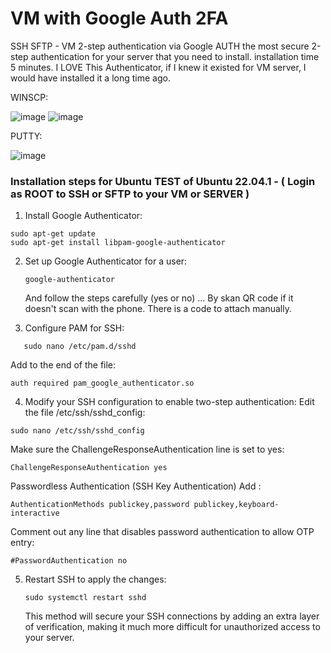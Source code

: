 # VM with Google Auth 2FA
SSH SFTP - VM 2-step authentication via Google AUTH the most secure 2-step authentication for your server that you need to install. installation time 5 minutes.
I LOVE This Authenticator, if I knew it existed for VM server, I would have installed it a long time ago.

WINSCP:

![image](https://github.com/user-attachments/assets/6efa55e6-01b0-4872-b461-fe2c9a2ff2cf)
![image](https://github.com/user-attachments/assets/a7f8a4da-0e9d-4735-b95e-76048c292690)


PUTTY:

![image](https://github.com/user-attachments/assets/7101bcd9-7972-4802-a9d8-a5cc91e01ca3)




### Installation steps for Ubuntu TEST of Ubuntu 22.04.1 - ( Login as ROOT to SSH or SFTP to your VM or SERVER )

1. Install Google Authenticator:

```
sudo apt-get update
sudo apt-get install libpam-google-authenticator
```

2. Set up Google Authenticator for a user:

   ```
   google-authenticator
   ```
   And follow the steps carefully (yes or no) ... By skan QR code if it doesn't scan with the phone. There is a code to attach manually.


3. Configure PAM for SSH:
```
   sudo nano /etc/pam.d/sshd
```
Add to the end of the file:
```
auth required pam_google_authenticator.so

```

4. Modify your SSH configuration to enable two-step authentication:
 Edit the file /etc/ssh/sshd_config:
```
sudo nano /etc/ssh/sshd_config

```
Make sure the ChallengeResponseAuthentication line is set to yes:
```
ChallengeResponseAuthentication yes

```

Passwordless Authentication (SSH Key Authentication) Add :
```
AuthenticationMethods publickey,password publickey,keyboard-interactive
```

Comment out any line that disables password authentication to allow OTP entry:
```
#PasswordAuthentication no

```

5. Restart SSH to apply the changes:
   ```
   sudo systemctl restart sshd

   ```





   This method will secure your SSH connections by adding an extra layer of verification, making it much more difficult for unauthorized access to your server.


